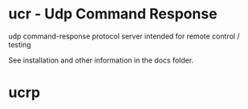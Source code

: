 # ucr - Udp Command Response
udp command-response protocol server intended for remote control / testing 

See installation and other information in the docs folder.


# ucrp
